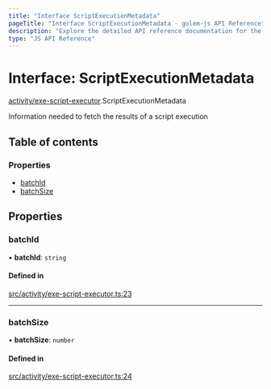```yaml
---
title: "Interface ScriptExecutionMetadata"
pageTitle: "Interface ScriptExecutionMetadata - golem-js API Reference"
description: "Explore the detailed API reference documentation for the Interface ScriptExecutionMetadata within the golem-js SDK for the Golem Network."
type: "JS API Reference"
---
```

# Interface: ScriptExecutionMetadata

[activity/exe-script-executor](../modules/activity_exe_script_executor).ScriptExecutionMetadata

Information needed to fetch the results of a script execution

## Table of contents

### Properties

- [batchId](activity_exe_script_executor.ScriptExecutionMetadata#batchid)
- [batchSize](activity_exe_script_executor.ScriptExecutionMetadata#batchsize)

## Properties

### batchId

• **batchId**: `string`

#### Defined in

[src/activity/exe-script-executor.ts:23](https://github.com/golemfactory/golem-js/blob/ed1cf1df/src/activity/exe-script-executor.ts#L23)

___

### batchSize

• **batchSize**: `number`

#### Defined in

[src/activity/exe-script-executor.ts:24](https://github.com/golemfactory/golem-js/blob/ed1cf1df/src/activity/exe-script-executor.ts#L24)
